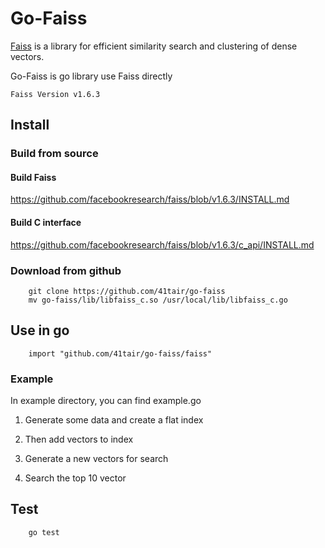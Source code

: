 # Go-Faiss

[Faiss](https://github.com/facebookresearch/faiss) is a library for efficient similarity search and clustering of dense vectors.

Go-Faiss is go library use Faiss directly

	Faiss Version v1.6.3
## Install
### Build from source
#### Build Faiss
https://github.com/facebookresearch/faiss/blob/v1.6.3/INSTALL.md
#### Build C interface
https://github.com/facebookresearch/faiss/blob/v1.6.3/c_api/INSTALL.md

### Download from github

```
	git clone https://github.com/41tair/go-faiss
	mv go-faiss/lib/libfaiss_c.so /usr/local/lib/libfaiss_c.go
```

## Use in go

```
    import "github.com/41tair/go-faiss/faiss"
```
### Example

In example directory, you can find example.go

1. Generate some data and create a flat index 

2. Then add vectors to index 

3. Generate a new vectors for search

4. Search the top 10 vector


## Test

```
    go test
```
